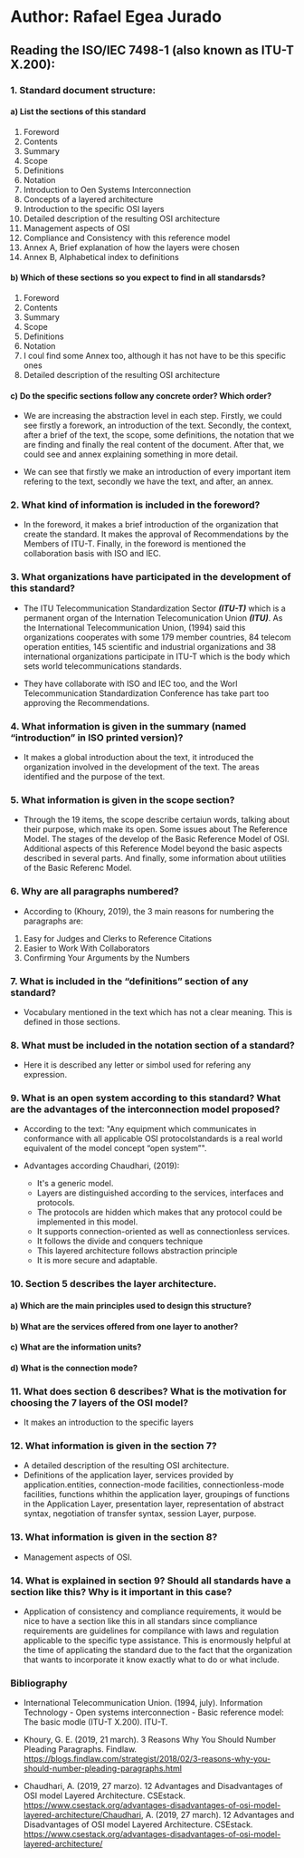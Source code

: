 # Author: Rafael Egea Jurado 

## Reading the ISO/IEC 7498-1 (also known as ITU-T X.200):

### 1.  Standard document structure:
#### a) List the sections of this standard
1. Foreword
2. Contents
3. Summary
4. Scope
5. Definitions
6. Notation
7. Introduction to Oen Systems Interconnection
8. Concepts of a layered architecture
9. Introduction to the specific OSI layers
10. Detailed description of the resulting OSI architecture
11. Management aspects of OSI
12. Compliance and Consistency with this reference model
13. Annex A, Brief explanation of how the layers were chosen
14. Annex B, Alphabetical index to definitions

#### b) Which of these sections so you expect to find in all standarsds?

1. Foreword
2. Contents
3. Summary
4. Scope
5. Definitions
6. Notation
7. I coul find some Annex too, although it has not have to be this specific ones
10. Detailed description of the resulting OSI architecture


#### c) Do the specific sections follow any concrete order? Which order?
- We are increasing the abstraction level in each step. Firstly, we could see firstly a forework, an introduction of the text. Secondly, the context, after a 
brief of the text, the scope, some definitions, the notation that we are finding and finally the real content of the document. After that, we could see and annex
explaining something in more detail. 

- We can see that firstly we make an introduction of every important item refering to the text, secondly we have the text, and after, an annex.
 


### 2. What kind of information is included in the foreword?

- In the foreword, it makes a brief introduction of the organization that create the standard. 
  It makes the approval of Recommendations  by  the  Members  of  ITU-T. Finally, in the foreword is mentioned the 
  collaboration basis with ISO and IEC.
  
  
 ### 3.  What organizations have participated in the development of this standard?
 
 - The ITU Telecommunication Standardization Sector ***(ITU-T)*** which is a permanent organ of the Internation Telecomunication Union ***(ITU)***. As the International Telecommunication Union, (1994) said this organizations cooperates with some 179 member countries, 84 telecom operation entities, 145 scientific and industrial organizations and 38 international organizations participate in ITU-T which is the body which sets world telecommunications standards.

- They have collaborate with ISO and IEC too, and the Worl Telecommunication Standardization Conference has take part too approving the Recommendations.


### 4. What information is given in the summary (named “introduction” in ISO printed version)?

- It makes a global introduction about the text, it introduced the organization involved in the development of the text. The areas identified and the purpose
of the text. 


### 5. What information is given in the scope section?

- Through the 19 items, the scope describe certaiun words, talking about their purpose, which make its open. Some issues about The 
Reference Model. The stages of the develop of the Basic Reference Model of OSI. Additional aspects of this Reference Model beyond
the basic aspects described in several parts. And finally, some information about utilities of the Basic Referenc Model.


### 6. Why are all paragraphs numbered?

- According to (Khoury, 2019), the 3 main reasons for numbering the paragraphs are:

1. Easy for Judges and Clerks to Reference Citations
2. Easier to Work With Collaborators
3. Confirming Your Arguments by the Numbers

### 7. What is included in the “definitions” section of any standard?

- Vocabulary mentioned in the text which has not a clear meaning. This is defined in those sections.

### 8. What must be included in the notation section of a standard?
- Here it is described any letter or simbol used for refering any expression.

### 9. What is an open system according to this standard? What are the advantages of the interconnection model proposed?
- According to the text: "Any  equipment  which  communicates  in  conformance  with  all  applicable  OSI  protocolstandards is a real world equivalent of the model concept “open system”".

- Advantages according Chaudhari, (2019):
  - It's a generic model.
  - Layers are distinguished according to the services, interfaces and protocols. 
  - The protocols are hidden which makes that any protocol could be implemented in this model.
  - It supports connection-oriented as well as connectionless services.
  - It follows the divide and conquers technique
  - This layered architecture follows abstraction principle
  - It is more secure and adaptable.


### 10. Section 5 describes the layer architecture. 
#### a) Which are the main principles used to design this structure? 


#### b) What are the services offered from one layer to another? 


#### c) What are the information units? 


#### d) What is the connection mode?



### 11. What does section 6 describes? What is the motivation for choosing the 7 layers of the OSI model?
- It makes an introduction to the specific layers

### 12. What information is given in the section 7? 
- A detailed description of the resulting OSI architecture. 
- Definitions of the application layer, services provided by application.entities, connection-mode facilities, connectionless-mode facilities, functions whithin
the application layer, groupings of functions in the Application Layer, presentation layer, representation of abstract syntax, negotiation of  transfer syntax,
session Layer, purpose. 

### 13. What information is given in the section 8? 
- Management aspects of OSI.

### 14. What is explained in section 9? Should all standards have a section like this? Why is it important in this case?
- Application of consistency and compliance requirements, it would be nice to have a section like this in all standars since compliance requirements are 
guidelines for compilance with laws and regulation applicable to the specific type assistance. This is enormously helpful at the time of applicating
the standard due to the fact that the organization that wants to incorporate it know exactly what to do or what include.




### Bibliography

- International Telecommunication Union. (1994, july). Information Technology - Open systems interconnection - Basic reference model: The basic modle (ITU-T X.200). ITU-T.

- Khoury, G. E. (2019, 21 march). 3 Reasons Why You Should Number Pleading Paragraphs. Findlaw. https://blogs.findlaw.com/strategist/2018/02/3-reasons-why-you-should-number-pleading-paragraphs.html

- Chaudhari, A. (2019, 27 marzo). 12 Advantages and Disadvantages of OSI model Layered Architecture. CSEstack. https://www.csestack.org/advantages-disadvantages-of-osi-model-layered-architecture/Chaudhari, A. (2019, 27 march). 12 Advantages and Disadvantages of OSI model Layered Architecture. CSEstack. https://www.csestack.org/advantages-disadvantages-of-osi-model-layered-architecture/
